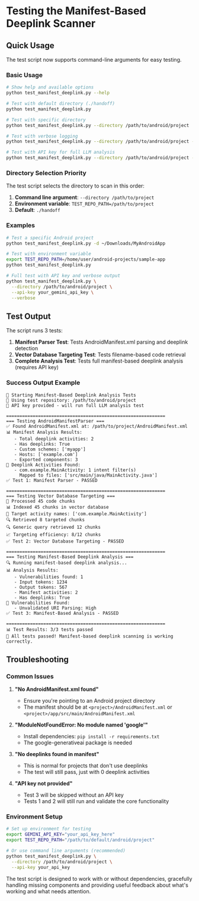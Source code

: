 # Testing the Manifest-Based Deeplink Scanner

## Quick Usage

The test script now supports command-line arguments for easy testing.

### Basic Usage

```bash
# Show help and available options
python test_manifest_deeplink.py --help

# Test with default directory (./handoff)
python test_manifest_deeplink.py

# Test with specific directory
python test_manifest_deeplink.py --directory /path/to/android/project

# Test with verbose logging
python test_manifest_deeplink.py --directory /path/to/android/project --verbose

# Test with API key for full LLM analysis
python test_manifest_deeplink.py --directory /path/to/android/project --api-key your_gemini_key
```

### Directory Selection Priority

The test script selects the directory to scan in this order:

1. **Command line argument**: `--directory /path/to/project`
2. **Environment variable**: `TEST_REPO_PATH=/path/to/project`  
3. **Default**: `./handoff`

### Examples

```bash
# Test a specific Android project
python test_manifest_deeplink.py -d ~/Downloads/MyAndroidApp

# Test with environment variable
export TEST_REPO_PATH=/home/user/android-projects/sample-app
python test_manifest_deeplink.py

# Full test with API key and verbose output
python test_manifest_deeplink.py \
  --directory /path/to/android/project \
  --api-key your_gemini_api_key \
  --verbose
```

## Test Output

The script runs 3 tests:

1. **Manifest Parser Test**: Tests AndroidManifest.xml parsing and deeplink detection
2. **Vector Database Targeting Test**: Tests filename-based code retrieval  
3. **Complete Analysis Test**: Tests full manifest-based deeplink analysis (requires API key)

### Success Output Example

```
🚀 Starting Manifest-Based Deeplink Analysis Tests
📁 Using test repository: /path/to/android/project
🔑 API key provided - will run full LLM analysis test

============================================================
=== Testing AndroidManifestParser ===
✅ Found AndroidManifest.xml at: /path/to/project/AndroidManifest.xml
📊 Manifest Analysis Results:
   - Total deeplink activities: 2
   - Has deeplinks: True
   - Custom schemes: ['myapp']
   - Hosts: ['example.com']
   - Exported components: 3
🔗 Deeplink Activities Found:
   - com.example.MainActivity: 1 intent filter(s)
     Mapped to files: ['src/main/java/MainActivity.java']
✅ Test 1: Manifest Parser - PASSED

============================================================
=== Testing Vector Database Targeting ===
📄 Processed 45 code chunks
📊 Indexed 45 chunks in vector database
🎯 Target activity names: ['com.example.MainActivity']
🔍 Retrieved 8 targeted chunks
🔍 Generic query retrieved 12 chunks
📈 Targeting efficiency: 8/12 chunks
✅ Test 2: Vector Database Targeting - PASSED

============================================================
=== Testing Manifest-Based Deeplink Analysis ===
🔍 Running manifest-based deeplink analysis...
📊 Analysis Results:
   - Vulnerabilities found: 1
   - Input tokens: 1234
   - Output tokens: 567
   - Manifest activities: 2
   - Has deeplinks: True
🚨 Vulnerabilities Found:
   - Unvalidated URI Parsing: High
✅ Test 3: Manifest-Based Analysis - PASSED

============================================================
📊 Test Results: 3/3 tests passed
🎉 All tests passed! Manifest-based deeplink scanning is working correctly.
```

## Troubleshooting

### Common Issues

1. **"No AndroidManifest.xml found"**
   - Ensure you're pointing to an Android project directory
   - The manifest should be at `<project>/AndroidManifest.xml` or `<project>/app/src/main/AndroidManifest.xml`

2. **"ModuleNotFoundError: No module named 'google'"**
   - Install dependencies: `pip install -r requirements.txt`
   - The google-generativeai package is needed

3. **"No deeplinks found in manifest"**
   - This is normal for projects that don't use deeplinks
   - The test will still pass, just with 0 deeplink activities

4. **"API key not provided"**
   - Test 3 will be skipped without an API key
   - Tests 1 and 2 will still run and validate the core functionality

### Environment Setup

```bash
# Set up environment for testing
export GEMINI_API_KEY="your_api_key_here"
export TEST_REPO_PATH="/path/to/default/android/project"

# Or use command line arguments (recommended)
python test_manifest_deeplink.py \
  --directory /path/to/android/project \
  --api-key your_api_key
```

The test script is designed to work with or without dependencies, gracefully handling missing components and providing useful feedback about what's working and what needs attention.
